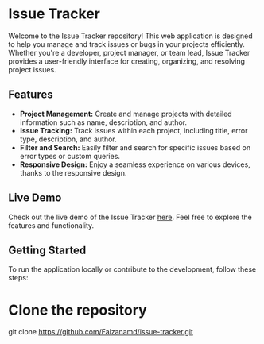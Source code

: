 
# Issue Tracker

Welcome to the Issue Tracker repository! This web application is designed to help you manage and track issues or bugs in your projects efficiently. Whether you're a developer, project manager, or team lead, Issue Tracker provides a user-friendly interface for creating, organizing, and resolving project issues.

## Features

- **Project Management:** Create and manage projects with detailed information such as name, description, and author.
- **Issue Tracking:** Track issues within each project, including title, error type, description, and author.
- **Filter and Search:** Easily filter and search for specific issues based on error types or custom queries.
- **Responsive Design:** Enjoy a seamless experience on various devices, thanks to the responsive design.

## Live Demo

Check out the live demo of the Issue Tracker [here](https://issue-tracker-2pdx.onrender.com/). Feel free to explore the features and functionality.

## Getting Started

To run the application locally or contribute to the development, follow these steps:


# Clone the repository
git clone https://github.com/Faizanamd/issue-tracker.git

